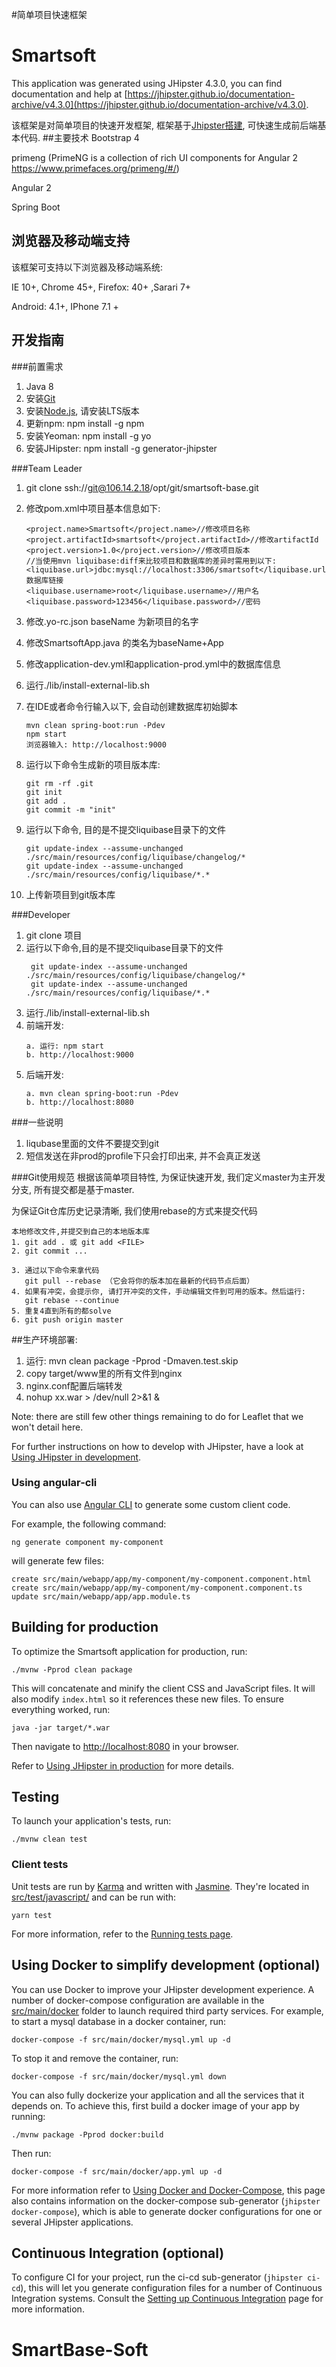 #简单项目快速框架
# Smartsoft
This application was generated using JHipster 4.3.0, you can find documentation and help at [https://jhipster.github.io/documentation-archive/v4.3.0](https://jhipster.github.io/documentation-archive/v4.3.0).

该框架是对简单项目的快速开发框架, 框架基于[Jhipster搭建](https://jhipster.github.io), 可快速生成前后端基本代码.
##主要技术
Bootstrap 4

primeng (PrimeNG is a collection of rich UI components for Angular 2 https://www.primefaces.org/primeng/#/)

Angular 2

Spring Boot

## 浏览器及移动端支持
该框架可支持以下浏览器及移动端系统:

IE 10+, Chrome 45+, Firefox: 40+ ,Sarari 7+

Android: 4.1+, IPhone 7.1 +

## 开发指南
###前置需求
1. Java 8
2. 安装[Git](https://git-scm.com)
3. 安装[Node.js](http://nodejs.org), 请安装LTS版本
4. 更新npm: npm install -g npm
5. 安装Yeoman: npm install -g yo
6. 安装JHipster: npm install -g generator-jhipster

###Team Leader
1. git clone ssh://git@106.14.2.18/opt/git/smartsoft-base.git
2. 修改pom.xml中项目基本信息如下:
    ```
    <project.name>Smartsoft</project.name>//修改项目名称
    <project.artifactId>smartsoft</project.artifactId>//修改artifactId
    <project.version>1.0</project.version>//修改项目版本
    //当使用mvn liquibase:diff来比较项目和数据库的差异时需用到以下:
    <liquibase.url>jdbc:mysql://localhost:3306/smartsoft</liquibase.url>//数据库链接
    <liquibase.username>root</liquibase.username>//用户名
    <liquibase.password>123456</liquibase.password>//密码
    ```  
4. 修改.yo-rc.json baseName 为新项目的名字
5. 修改SmartsoftApp.java 的类名为baseName+App
4. 修改application-dev.yml和application-prod.yml中的数据库信息
3. 运行./lib/install-external-lib.sh
5. 在IDE或者命令行输入以下, 会自动创建数据库初始脚本
    ```
    mvn clean spring-boot:run -Pdev
    npm start
    浏览器输入: http://localhost:9000
    ```
6. 运行以下命令生成新的项目版本库:
    ```
    git rm -rf .git
    git init
    git add .
    git commit -m "init"
    ```
7. 运行以下命令, 目的是不提交liquibase目录下的文件
    ````
    git update-index --assume-unchanged ./src/main/resources/config/liquibase/changelog/*
    git update-index --assume-unchanged ./src/main/resources/config/liquibase/*.*
    ````

8. 上传新项目到git版本库

###Developer
1. git clone 项目
2. 运行以下命令,目的是不提交liquibase目录下的文件
   ```
    git update-index --assume-unchanged ./src/main/resources/config/liquibase/changelog/*
    git update-index --assume-unchanged ./src/main/resources/config/liquibase/*.*
   ```
3. 运行./lib/install-external-lib.sh
4. 前端开发:
    ```
    a. 运行: npm start
    b. http://localhost:9000
    ```
5. 后端开发:
    ```
    a. mvn clean spring-boot:run -Pdev
    b. http://localhost:8080
    ```

###一些说明
1. liqubase里面的文件不要提交到git
2. 短信发送在非prod的profile下只会打印出来, 并不会真正发送


###Git使用规范
根据该简单项目特性, 为保证快速开发, 我们定义master为主开发分支, 所有提交都是基于master.

为保证Git仓库历史记录清晰, 我们使用rebase的方式来提交代码

```
本地修改文件,并提交到自己的本地版本库
1. git add . 或 git add <FILE>
2. git commit ...

3. 通过以下命令来拿代码
   git pull --rebase （它会将你的版本加在最新的代码节点后面）
4. 如果有冲突，会提示你, 请打开冲突的文件，手动编辑文件到可用的版本。然后运行:
   git rebase --continue
5. 重复4直到所有的都solve
6. git push origin master
```


##生产环境部署:
1. 运行: mvn clean package -Pprod -Dmaven.test.skip
2. copy target/www里的所有文件到nginx
3. nginx.conf配置后端转发
4. nohup xx.war > /dev/null 2>&1 &

Note: there are still few other things remaining to do for Leaflet that we won't detail here.

For further instructions on how to develop with JHipster, have a look at [Using JHipster in development][].

### Using angular-cli

You can also use [Angular CLI][] to generate some custom client code.

For example, the following command:

    ng generate component my-component

will generate few files:

    create src/main/webapp/app/my-component/my-component.component.html
    create src/main/webapp/app/my-component/my-component.component.ts
    update src/main/webapp/app/app.module.ts

## Building for production

To optimize the Smartsoft application for production, run:

    ./mvnw -Pprod clean package

This will concatenate and minify the client CSS and JavaScript files. It will also modify `index.html` so it references these new files.
To ensure everything worked, run:

    java -jar target/*.war

Then navigate to [http://localhost:8080](http://localhost:8080) in your browser.

Refer to [Using JHipster in production][] for more details.

## Testing

To launch your application's tests, run:

    ./mvnw clean test

### Client tests

Unit tests are run by [Karma][] and written with [Jasmine][]. They're located in [src/test/javascript/](src/test/javascript/) and can be run with:

    yarn test



For more information, refer to the [Running tests page][].

## Using Docker to simplify development (optional)

You can use Docker to improve your JHipster development experience. A number of docker-compose configuration are available in the [src/main/docker](src/main/docker) folder to launch required third party services.
For example, to start a mysql database in a docker container, run:

    docker-compose -f src/main/docker/mysql.yml up -d

To stop it and remove the container, run:

    docker-compose -f src/main/docker/mysql.yml down

You can also fully dockerize your application and all the services that it depends on.
To achieve this, first build a docker image of your app by running:

    ./mvnw package -Pprod docker:build

Then run:

    docker-compose -f src/main/docker/app.yml up -d

For more information refer to [Using Docker and Docker-Compose][], this page also contains information on the docker-compose sub-generator (`jhipster docker-compose`), which is able to generate docker configurations for one or several JHipster applications.

## Continuous Integration (optional)

To configure CI for your project, run the ci-cd sub-generator (`jhipster ci-cd`), this will let you generate configuration files for a number of Continuous Integration systems. Consult the [Setting up Continuous Integration][] page for more information.

[JHipster Homepage and latest documentation]: https://jhipster.github.io
[JHipster 4.6.2 archive]: https://jhipster.github.io/documentation-archive/v4.6.2

[Using JHipster in development]: https://jhipster.github.io/documentation-archive/v4.6.2/development/
[Using Docker and Docker-Compose]: https://jhipster.github.io/documentation-archive/v4.6.2/docker-compose
[Using JHipster in production]: https://jhipster.github.io/documentation-archive/v4.6.2/production/
[Running tests page]: https://jhipster.github.io/documentation-archive/v4.6.2/running-tests/
[Setting up Continuous Integration]: https://jhipster.github.io/documentation-archive/v4.6.2/setting-up-ci/


[Node.js]: https://nodejs.org/
[Yarn]: https://yarnpkg.org/
[Webpack]: https://webpack.github.io/
[Angular CLI]: https://cli.angular.io/
[BrowserSync]: http://www.browsersync.io/
[Karma]: http://karma-runner.github.io/
[Jasmine]: http://jasmine.github.io/2.0/introduction.html
[Protractor]: https://angular.github.io/protractor/
[Leaflet]: http://leafletjs.com/
[DefinitelyTyped]: http://definitelytyped.org/
# SmartBase-Soft
